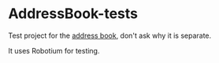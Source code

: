 AddressBook-tests
=================

Test project for the [address book](https://github.com/Shujito/AddressBook), don't ask why it is separate.

It uses Robotium for testing.
